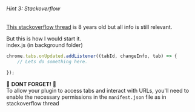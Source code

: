 ###### Hint 3: Stackoverflow

[This stackoverflow thread](https://stackoverflow.com/questions/34957319/how-to-listen-for-url-change-with-chrome-extension) is 8 years old but all info is still relevant. 


But this is how I would start it.  
index.js (in background folder)
```javascript
chrome.tabs.onUpdated.addListener((tabId, changeInfo, tab) => {
    // Lets do something here.

});
```

📌 **DONT FORGET!** 📌  
To allow your plugin to access tabs and interact with URLs, you'll need to enable the necessary permissions in the `manifest.json` file as in stackoverflow thread

